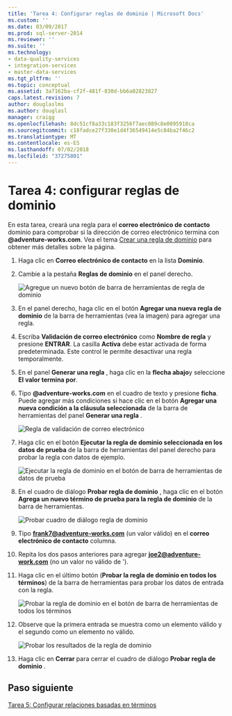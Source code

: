 ```yaml
---
title: 'Tarea 4: Configurar reglas de dominio | Microsoft Docs'
ms.custom: ''
ms.date: 03/09/2017
ms.prod: sql-server-2014
ms.reviewer: ''
ms.suite: ''
ms.technology:
- data-quality-services
- integration-services
- master-data-services
ms.tgt_pltfrm: ''
ms.topic: conceptual
ms.assetid: 3a7162ba-cf2f-481f-830d-bb6a02823827
caps.latest.revision: 7
author: douglaslms
ms.author: douglasl
manager: craigg
ms.openlocfilehash: 8dc51cf8a33c183f3256f7aec089c8e0095918ca
ms.sourcegitcommit: c18fadce27f330e1d4f36549414e5c84ba2f46c2
ms.translationtype: MT
ms.contentlocale: es-ES
ms.lasthandoff: 07/02/2018
ms.locfileid: "37275801"
---
```

# <a name="task-4-setting-domain-rules"></a>Tarea 4: configurar reglas de dominio
  En esta tarea, creará una regla para el **correo electrónico de contacto** dominio para comprobar si la dirección de correo electrónico termina con **@adventure-works.com**. Vea el tema [Crear una regla de dominio](http://msdn.microsoft.com/library/hh510397.aspx) para obtener más detalles sobre la página.  
  
1.  Haga clic en **Correo electrónico de contacto** en la lista **Dominio**.  
  
2.  Cambie a la pestaña **Reglas de dominio** en el panel derecho.  
  
     ![Agregue un nuevo botón de barra de herramientas de regla de dominio](../../2014/tutorials/media/et-settingdomainrules-01.jpg "agregar un nuevo botón de barra de herramientas de regla de dominio")  
  
3.  En el panel derecho, haga clic en el botón **Agregar una nueva regla de dominio** de la barra de herramientas (vea la imagen) para agregar una regla.  
  
4.  Escriba **Validación de correo electrónico** como **Nombre de regla** y presione **ENTRAR**. La casilla **Activa** debe estar activada de forma predeterminada. Este control le permite desactivar una regla temporalmente.  
  
5.  En el panel **Generar una regla** , haga clic en la **flecha abajo**y seleccione **El valor termina por**.  
  
6.  Tipo **@adventure-works.com** en el cuadro de texto y presione **ficha**. Puede agregar más condiciones si hace clic en el botón **Agregar una nueva condición a la cláusula seleccionada** de la barra de herramientas del panel **Generar una regla** .  
  
     ![Regla de validación de correo electrónico](../../2014/tutorials/media/et-settingdomainrules-02.jpg "regla de validación de correo electrónico")  
  
7.  Haga clic en el botón **Ejecutar la regla de dominio seleccionada en los datos de prueba** de la barra de herramientas del panel derecho para probar la regla con datos de ejemplo.  
  
     ![Ejecutar la regla de dominio en el botón de barra de herramientas de datos de prueba](../../2014/tutorials/media/et-settingdomainrules-03.jpg "ejecutar la regla de dominio en el botón de barra de herramientas de datos de prueba")  
  
8.  En el cuadro de diálogo **Probar regla de dominio** , haga clic en el botón **Agrega un nuevo término de prueba para la regla de dominio** de la barra de herramientas.  
  
     ![Probar cuadro de diálogo regla de dominio](../../2014/tutorials/media/et-settingdomainrules-04.jpg "Probar cuadro de diálogo regla de dominio")  
  
9. Tipo **frank7@adventure-works.com** (un valor válido) en el **correo electrónico de contacto** columna.  
  
10. Repita los dos pasos anteriores para agregar **joe2@adventure-work.com** (no un valor no válido de ').  
  
11. Haga clic en el último botón (**Probar la regla de dominio en todos los términos**) de la barra de herramientas para probar los datos de entrada con la regla.  
  
     ![Probar la regla de dominio en el botón de barra de herramientas de todos los términos](../../2014/tutorials/media/et-settingdomainrules-05.jpg "probar la regla de dominio en el botón de barra de herramientas de todos los términos")  
  
12. Observe que la primera entrada se muestra como un elemento válido y el segundo como un elemento no válido.  
  
     ![Probar los resultados de la regla de dominio](../../2014/tutorials/media/et-settingdomainrules-06.jpg "probar los resultados de la regla de dominio")  
  
13. Haga clic en **Cerrar** para cerrar el cuadro de diálogo **Probar regla de dominio** .  
  
## <a name="next-step"></a>Paso siguiente  
 [Tarea 5: Configurar relaciones basadas en términos](../../2014/tutorials/task-5-setting-term-based-relationships.md)  
  
  
